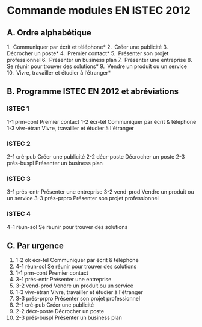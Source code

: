 # Commande modules EN ISTEC 2012

## A. Ordre alphabétique
1. Communiquer par écrit et téléphone*
2. Créer une publicité
3. Décrocher un poste*
4. Premier contact*
5. Présenter son projet professionnel
6. Présenter un business plan
7. Présenter une entreprise
8. Se réunir pour trouver des solutions*
9. Vendre un produit ou un service
10. Vivre, travailler et étudier à l’étranger*


## B. Programme ISTEC EN 2012 et abréviations
### ISTEC 1
1-1	prm-cont	Premier contact
1-2	écr-tél	Communiquer par écrit & téléphone
1-3	vivr-étran	Vivre, travailler et étudier à l'étranger
### ISTEC 2
2-1	cré-pub	Créer une publicité
2-2	décr-poste	Décrocher un poste
2-3	prés-buspl	Présenter un business plan
### ISTEC 3
3-1	prés-entr	Présenter une entreprise
3-2	vend-prod	Vendre un produit ou un service
3-3	prés-prpro	Présenter son projet professionnel
### ISTEC 4
4-1	réun-sol	Se réunir pour trouver des solutions

## C. Par urgence
1. 1-2	ok écr-tél	Communiquer par écrit & téléphone
2. 4-1  réun-sol	Se réunir pour trouver des solutions
3. 1-1  prm-cont	Premier contact
4. 3-1  prés-entr	Présenter une entreprise
5. 3-2	vend-prod	Vendre un produit ou un service
6. 1-3	vivr-étran	Vivre, travailler et étudier à l'étranger
7. 3-3	prés-prpro	Présenter son projet professionnel
8. 2-1	cré-pub	Créer une publicité
9. 2-2	décr-poste	Décrocher un poste
10. 2-3	prés-buspl	Présenter un business plan

